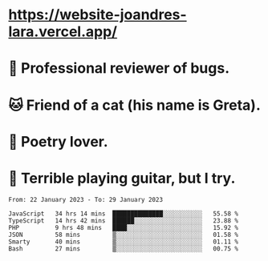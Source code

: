 # https://website-joandres-lara.vercel.app/
# 🐛 Professional reviewer of bugs.
# 🐱 Friend of a cat (his name is Greta).
# 📜 Poetry lover.
# 🎸 Terrible playing guitar, but I try.

<!--START_SECTION:waka-->

```text
From: 22 January 2023 - To: 29 January 2023

JavaScript   34 hrs 14 mins  ██████████████░░░░░░░░░░░   55.58 %
TypeScript   14 hrs 42 mins  ██████░░░░░░░░░░░░░░░░░░░   23.88 %
PHP          9 hrs 48 mins   ████░░░░░░░░░░░░░░░░░░░░░   15.92 %
JSON         58 mins         ▒░░░░░░░░░░░░░░░░░░░░░░░░   01.58 %
Smarty       40 mins         ▒░░░░░░░░░░░░░░░░░░░░░░░░   01.11 %
Bash         27 mins         ▒░░░░░░░░░░░░░░░░░░░░░░░░   00.75 %
```

<!--END_SECTION:waka-->
